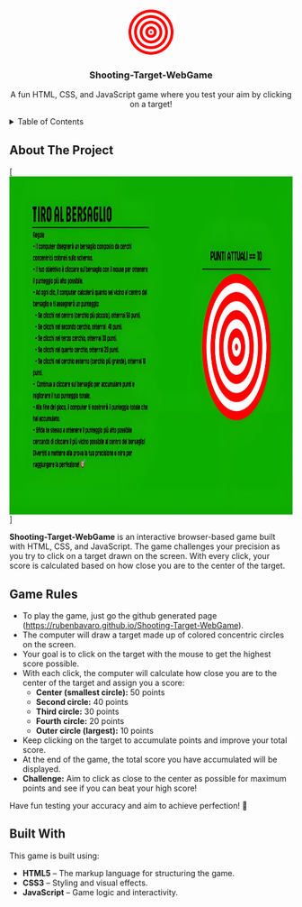 
<!-- Improved compatibility of back to top link: See: https://github.com/othneildrew/Best-README-Template/pull/73 -->
<a id="readme-top"></a>
<!--
*** Thanks for checking out Shooting-Target-WebGame.
*** If you have any suggestions to improve the game or the README, please fork the repo and create a pull request,
*** or simply open an issue with your ideas. Happy coding!
-->



<!-- PROJECT LOGO -->
<br />
<div align="center">
  <a href="https://github.com/RubenBavaro/Shooting-Target-WebGame">
    <img src="static/img/logo.png" alt="Shooting Target Logo" width="80" height="80">
  </a>

  <h3 align="center">Shooting-Target-WebGame</h3>

  <p align="center">
    A fun HTML, CSS, and JavaScript game where you test your aim by clicking on a target!
    <br />
  </p>
</div>

<!-- TABLE OF CONTENTS -->
<details>
  <summary>Table of Contents</summary>
  <ol>
    <li><a href="#about-the-project">About The Project</a></li>
    <li>
      <a href="#game-rules">Game Rules</a>
    </li>
    <li>
      <a href="#built-with">Built With</a>
    </li>
  </ol>
</details>

<!-- ABOUT THE PROJECT -->
## About The Project

[  <img src="static/img/game-screenshot.png" alt="Shooting Target Logo" width="1200" height="600" style="margin: 0 auto; display: block;">]

**Shooting-Target-WebGame** is an interactive browser-based game built with HTML, CSS, and JavaScript. The game challenges your precision as you try to click on a target drawn on the screen. With every click, your score is calculated based on how close you are to the center of the target.

<!-- GAME RULES -->
## Game Rules
- To play the game, just go the github generated page (https://rubenbavaro.github.io/Shooting-Target-WebGame).
- The computer will draw a target made up of colored concentric circles on the screen.
- Your goal is to click on the target with the mouse to get the highest score possible.
- With each click, the computer will calculate how close you are to the center of the target and assign you a score:
  - **Center (smallest circle):** 50 points
  - **Second circle:** 40 points
  - **Third circle:** 30 points
  - **Fourth circle:** 20 points
  - **Outer circle (largest):** 10 points
- Keep clicking on the target to accumulate points and improve your total score.
- At the end of the game, the total score you have accumulated will be displayed.
- **Challenge:** Aim to click as close to the center as possible for maximum points and see if you can beat your high score!

Have fun testing your accuracy and aim to achieve perfection! 🎯

<!-- BUILT WITH -->
## Built With

This game is built using:
* **HTML5** – The markup language for structuring the game.
* **CSS3** – Styling and visual effects.
* **JavaScript** – Game logic and interactivity.
